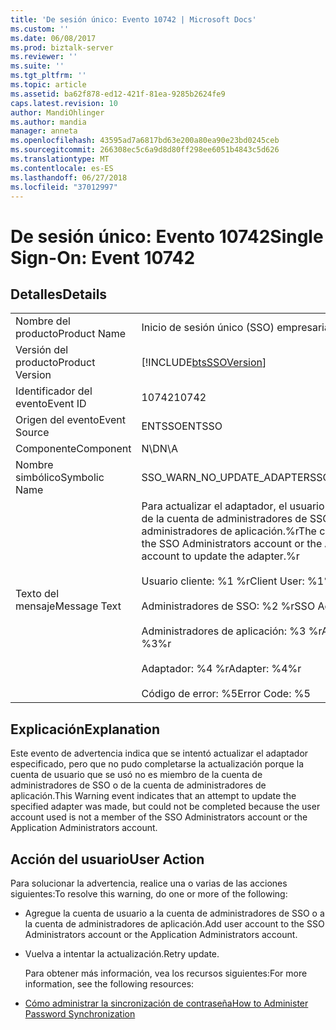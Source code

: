 ```yaml
---
title: 'De sesión único: Evento 10742 | Microsoft Docs'
ms.custom: ''
ms.date: 06/08/2017
ms.prod: biztalk-server
ms.reviewer: ''
ms.suite: ''
ms.tgt_pltfrm: ''
ms.topic: article
ms.assetid: ba62f878-ed12-421f-81ea-9285b2624fe9
caps.latest.revision: 10
author: MandiOhlinger
ms.author: mandia
manager: anneta
ms.openlocfilehash: 43595ad7a6817bd63e200a80ea90e23bd0245ceb
ms.sourcegitcommit: 266308ec5c6a9d8d80ff298ee6051b4843c5d626
ms.translationtype: MT
ms.contentlocale: es-ES
ms.lasthandoff: 06/27/2018
ms.locfileid: "37012997"
---
```

# <a name="single-sign-on-event-10742"></a><span data-ttu-id="acd2e-102">De sesión único: Evento 10742</span><span class="sxs-lookup"><span data-stu-id="acd2e-102">Single Sign-On: Event 10742</span></span>
## <a name="details"></a><span data-ttu-id="acd2e-103">Detalles</span><span class="sxs-lookup"><span data-stu-id="acd2e-103">Details</span></span>  

|                 |                                                                                                                                                                                                                                                                                                            |
|-----------------|------------------------------------------------------------------------------------------------------------------------------------------------------------------------------------------------------------------------------------------------------------------------------------------------------------|
|  <span data-ttu-id="acd2e-104">Nombre del producto</span><span class="sxs-lookup"><span data-stu-id="acd2e-104">Product Name</span></span>   |                                                                                                                                         <span data-ttu-id="acd2e-105">Inicio de sesión único (SSO) empresarial</span><span class="sxs-lookup"><span data-stu-id="acd2e-105">Enterprise Single Sign-On</span></span>                                                                                                                                          |
| <span data-ttu-id="acd2e-106">Versión del producto</span><span class="sxs-lookup"><span data-stu-id="acd2e-106">Product Version</span></span> |                                                                                                                         [!INCLUDE[btsSSOVersion](../includes/btsssoversion-md.md)]                                                                                                                         |
|    <span data-ttu-id="acd2e-107">Identificador del evento</span><span class="sxs-lookup"><span data-stu-id="acd2e-107">Event ID</span></span>     |                                                                                                                                                   <span data-ttu-id="acd2e-108">10742</span><span class="sxs-lookup"><span data-stu-id="acd2e-108">10742</span></span>                                                                                                                                                    |
|  <span data-ttu-id="acd2e-109">Origen del evento</span><span class="sxs-lookup"><span data-stu-id="acd2e-109">Event Source</span></span>   |                                                                                                                                                   <span data-ttu-id="acd2e-110">ENTSSO</span><span class="sxs-lookup"><span data-stu-id="acd2e-110">ENTSSO</span></span>                                                                                                                                                   |
|    <span data-ttu-id="acd2e-111">Componente</span><span class="sxs-lookup"><span data-stu-id="acd2e-111">Component</span></span>    |                                                                                                                                                    <span data-ttu-id="acd2e-112">N\D</span><span class="sxs-lookup"><span data-stu-id="acd2e-112">N\A</span></span>                                                                                                                                                     |
|  <span data-ttu-id="acd2e-113">Nombre simbólico</span><span class="sxs-lookup"><span data-stu-id="acd2e-113">Symbolic Name</span></span>  |                                                                                                                                         <span data-ttu-id="acd2e-114">SSO_WARN_NO_UPDATE_ADAPTER</span><span class="sxs-lookup"><span data-stu-id="acd2e-114">SSO_WARN_NO_UPDATE_ADAPTER</span></span>                                                                                                                                         |
|  <span data-ttu-id="acd2e-115">Texto del mensaje</span><span class="sxs-lookup"><span data-stu-id="acd2e-115">Message Text</span></span>   | <span data-ttu-id="acd2e-116">Para actualizar el adaptador, el usuario del cliente debe ser miembro de la cuenta de administradores de SSO o de la cuenta de administradores de aplicación.%r</span><span class="sxs-lookup"><span data-stu-id="acd2e-116">The client user must be a member of the SSO Administrators account or the Application Administrators account to update the adapter.%r</span></span><br /><br /> <span data-ttu-id="acd2e-117">Usuario cliente: %1 %r</span><span class="sxs-lookup"><span data-stu-id="acd2e-117">Client User: %1%r</span></span><br /><br /> <span data-ttu-id="acd2e-118">Administradores de SSO: %2 %r</span><span class="sxs-lookup"><span data-stu-id="acd2e-118">SSO Administrators: %2%r</span></span><br /><br /> <span data-ttu-id="acd2e-119">Administradores de aplicación: %3 %r</span><span class="sxs-lookup"><span data-stu-id="acd2e-119">Application Administrators: %3%r</span></span><br /><br /> <span data-ttu-id="acd2e-120">Adaptador: %4 %r</span><span class="sxs-lookup"><span data-stu-id="acd2e-120">Adapter: %4%r</span></span><br /><br /> <span data-ttu-id="acd2e-121">Código de error: %5</span><span class="sxs-lookup"><span data-stu-id="acd2e-121">Error Code: %5</span></span> |

## <a name="explanation"></a><span data-ttu-id="acd2e-122">Explicación</span><span class="sxs-lookup"><span data-stu-id="acd2e-122">Explanation</span></span>  
 <span data-ttu-id="acd2e-123">Este evento de advertencia indica que se intentó actualizar el adaptador especificado, pero que no pudo completarse la actualización porque la cuenta de usuario que se usó no es miembro de la cuenta de administradores de SSO o de la cuenta de administradores de aplicación.</span><span class="sxs-lookup"><span data-stu-id="acd2e-123">This Warning event indicates that an attempt to update the specified adapter was made, but could not be completed because the user account used is not a member of the SSO Administrators account or the Application Administrators account.</span></span>  

## <a name="user-action"></a><span data-ttu-id="acd2e-124">Acción del usuario</span><span class="sxs-lookup"><span data-stu-id="acd2e-124">User Action</span></span>  
 <span data-ttu-id="acd2e-125">Para solucionar la advertencia, realice una o varias de las acciones siguientes:</span><span class="sxs-lookup"><span data-stu-id="acd2e-125">To resolve this warning, do one or more of the following:</span></span>  

- <span data-ttu-id="acd2e-126">Agregue la cuenta de usuario a la cuenta de administradores de SSO o a la cuenta de administradores de aplicación.</span><span class="sxs-lookup"><span data-stu-id="acd2e-126">Add user account to the SSO Administrators account or the Application Administrators account.</span></span>  

- <span data-ttu-id="acd2e-127">Vuelva a intentar la actualización.</span><span class="sxs-lookup"><span data-stu-id="acd2e-127">Retry update.</span></span>  

  <span data-ttu-id="acd2e-128">Para obtener más información, vea los recursos siguientes:</span><span class="sxs-lookup"><span data-stu-id="acd2e-128">For more information, see the following resources:</span></span>  

- [<span data-ttu-id="acd2e-129">Cómo administrar la sincronización de contraseña</span><span class="sxs-lookup"><span data-stu-id="acd2e-129">How to Administer Password Synchronization</span></span>](../core/how-to-administer-password-synchronization.md)
